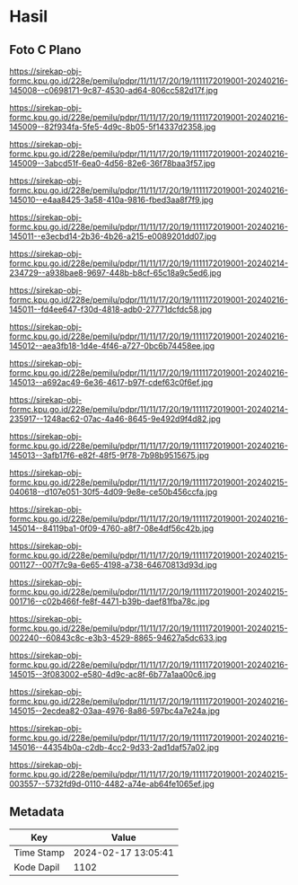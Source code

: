 # Hasil

## Foto C Plano

https://sirekap-obj-formc.kpu.go.id/228e/pemilu/pdpr/11/11/17/20/19/1111172019001-20240216-145008--c0698171-9c87-4530-ad64-806cc582d17f.jpg

https://sirekap-obj-formc.kpu.go.id/228e/pemilu/pdpr/11/11/17/20/19/1111172019001-20240216-145009--82f934fa-5fe5-4d9c-8b05-5f14337d2358.jpg

https://sirekap-obj-formc.kpu.go.id/228e/pemilu/pdpr/11/11/17/20/19/1111172019001-20240216-145009--3abcd51f-6ea0-4d56-82e6-36f78baa3f57.jpg

https://sirekap-obj-formc.kpu.go.id/228e/pemilu/pdpr/11/11/17/20/19/1111172019001-20240216-145010--e4aa8425-3a58-410a-9816-fbed3aa8f7f9.jpg

https://sirekap-obj-formc.kpu.go.id/228e/pemilu/pdpr/11/11/17/20/19/1111172019001-20240216-145011--e3ecbd14-2b36-4b26-a215-e0089201dd07.jpg

https://sirekap-obj-formc.kpu.go.id/228e/pemilu/pdpr/11/11/17/20/19/1111172019001-20240214-234729--a938bae8-9697-448b-b8cf-65c18a9c5ed6.jpg

https://sirekap-obj-formc.kpu.go.id/228e/pemilu/pdpr/11/11/17/20/19/1111172019001-20240216-145011--fd4ee647-f30d-4818-adb0-27771dcfdc58.jpg

https://sirekap-obj-formc.kpu.go.id/228e/pemilu/pdpr/11/11/17/20/19/1111172019001-20240216-145012--aea3fb18-1d4e-4f46-a727-0bc6b74458ee.jpg

https://sirekap-obj-formc.kpu.go.id/228e/pemilu/pdpr/11/11/17/20/19/1111172019001-20240216-145013--a692ac49-6e36-4617-b97f-cdef63c0f6ef.jpg

https://sirekap-obj-formc.kpu.go.id/228e/pemilu/pdpr/11/11/17/20/19/1111172019001-20240214-235917--1248ac62-07ac-4a46-8645-9e492d9f4d82.jpg

https://sirekap-obj-formc.kpu.go.id/228e/pemilu/pdpr/11/11/17/20/19/1111172019001-20240216-145013--3afb17f6-e82f-48f5-9f78-7b98b9515675.jpg

https://sirekap-obj-formc.kpu.go.id/228e/pemilu/pdpr/11/11/17/20/19/1111172019001-20240215-040618--d107e051-30f5-4d09-9e8e-ce50b456ccfa.jpg

https://sirekap-obj-formc.kpu.go.id/228e/pemilu/pdpr/11/11/17/20/19/1111172019001-20240216-145014--84119ba1-0f09-4760-a8f7-08e4df56c42b.jpg

https://sirekap-obj-formc.kpu.go.id/228e/pemilu/pdpr/11/11/17/20/19/1111172019001-20240215-001127--007f7c9a-6e65-4198-a738-64670813d93d.jpg

https://sirekap-obj-formc.kpu.go.id/228e/pemilu/pdpr/11/11/17/20/19/1111172019001-20240215-001716--c02b466f-fe8f-4471-b39b-daef81fba78c.jpg

https://sirekap-obj-formc.kpu.go.id/228e/pemilu/pdpr/11/11/17/20/19/1111172019001-20240215-002240--60843c8c-e3b3-4529-8865-94627a5dc633.jpg

https://sirekap-obj-formc.kpu.go.id/228e/pemilu/pdpr/11/11/17/20/19/1111172019001-20240216-145015--3f083002-e580-4d9c-ac8f-6b77a1aa00c6.jpg

https://sirekap-obj-formc.kpu.go.id/228e/pemilu/pdpr/11/11/17/20/19/1111172019001-20240216-145015--2ecdea82-03aa-4976-8a86-597bc4a7e24a.jpg

https://sirekap-obj-formc.kpu.go.id/228e/pemilu/pdpr/11/11/17/20/19/1111172019001-20240216-145016--44354b0a-c2db-4cc2-9d33-2ad1daf57a02.jpg

https://sirekap-obj-formc.kpu.go.id/228e/pemilu/pdpr/11/11/17/20/19/1111172019001-20240215-003557--5732fd9d-0110-4482-a74e-ab64fe1065ef.jpg


## Metadata

| Key        | Value               |
| ---------- | ------------------- |
| Time Stamp | 2024-02-17 13:05:41 |
| Kode Dapil | 1102                |



